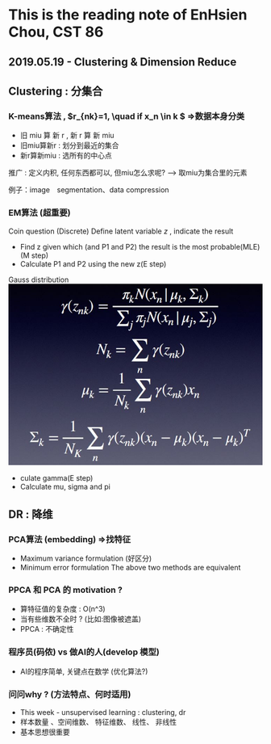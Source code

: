 # This is the reading note of EnHsien Chou, CST 86


## 2019.05.19 - Clustering & Dimension Reduce
## Clustering : 分集合 
###  K-means算法 , $r_{nk}=1, \quad  if x_n \in k $ =>数据本身分类
+ 旧 miu 算 新 r , 新 r 算 新 miu
+ 旧miu算新r : 划分到最近的集合
+ 新r算新miu : 选所有的中心点

推广 : 定义内积, 任何东西都可以, 但miu怎么求呢? --> 取miu为集合里的元素   

例子：image　segmentation、data compression

### EM算法 (超重要)
Coin question (Discrete)
Define latent variable $z$ , indicate the result
+ Find z given which (and P1 and P2) the result is the most probable(MLE)(M step)
+ Calculate P1 and P2 using the new z(E step)

Gauss distribution
![](pic/1.jpg)
+ culate gamma(E step)
+ Calculate mu, sigma and pi

## DR : 降维

### PCA算法 (embedding) =>找特征
+ Maximum variance formulation (好区分) 
+ Minimum error formulation
The above two methods are equivalent

### PPCA 和 PCA 的 motivation ?
+ 算特征值的复杂度 : O(n^3)
+ 当有些维数不全时 ? (比如:图像被遮盖)
+ PPCA : 不确定性

### 程序员(码侬) vs 做AI的人(develop 模型)
+ AI的程序简单, 关键点在数学 (优化算法?)

### 问问why ? (方法特点、何时适用)
+ This week - unsupervised learning : clustering, dr
+ 样本数量 、空间维数、 特征维数、 线性、 非线性
+ 基本思想很重要
